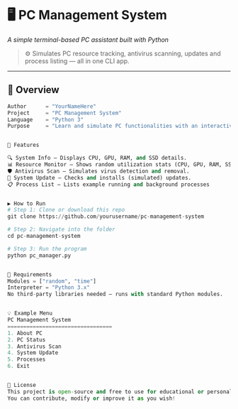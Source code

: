 # 🖥️ PC Management System
*A simple terminal-based PC assistant built with Python*

> ⚙️ Simulates PC resource tracking, antivirus scanning, updates and process listing — all in one CLI app.

---

## 📌 Overview

```python
Author      = "YourNameHere"
Project     = "PC Management System"
Language    = "Python 3"
Purpose     = "Learn and simulate PC functionalities with an interactive menu"


🚀 Features

🔍 System Info — Displays CPU, GPU, RAM, and SSD details.
📊 Resource Monitor — Shows random utilization stats (CPU, GPU, RAM, SSD C & D).
🛡️ Antivirus Scan — Simulates virus detection and removal.
🔁 System Update — Checks and installs (simulated) updates.
📋 Process List — Lists example running and background processes


▶️ How to Run
# Step 1: Clone or download this repo
git clone https://github.com/yourusername/pc-management-system

# Step 2: Navigate into the folder
cd pc-management-system

# Step 3: Run the program
python pc_manager.py


🧰 Requirements
Modules = ["random", "time"]
Interpreter = "Python 3.x"
No third-party libraries needed — runs with standard Python modules.


💡 Example Menu
PC Management System
=================================
1. About PC
2. PC Status
3. Antivirus Scan
4. System Update
5. Processes
6. Exit


📄 License
This project is open-source and free to use for educational or personal projects.
You can contribute, modify or improve it as you wish!

